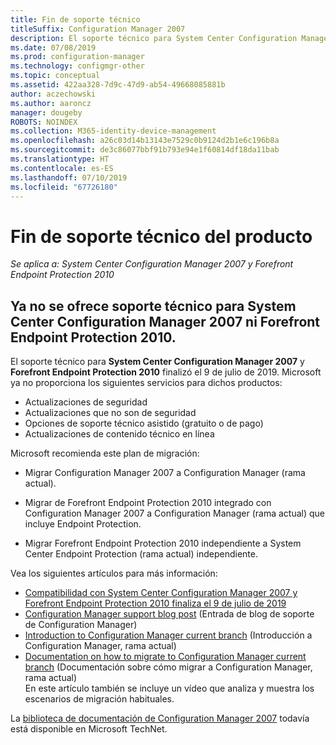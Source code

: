 ```yaml
---
title: Fin de soporte técnico
titleSuffix: Configuration Manager 2007
description: El soporte técnico para System Center Configuration Manager 2007 y Forefront Endpoint Protection 2010 finaliza el 9 de julio de 2019.
ms.date: 07/08/2019
ms.prod: configuration-manager
ms.technology: configmgr-other
ms.topic: conceptual
ms.assetid: 422aa328-7d9c-47d9-ab54-49668085881b
author: aczechowski
ms.author: aaroncz
manager: dougeby
ROBOTS: NOINDEX
ms.collection: M365-identity-device-management
ms.openlocfilehash: a26c03d14b13143e7529c0b9124d2b1e6c196b8a
ms.sourcegitcommit: de3c86077bbf91b793e94e1f60814df18da11bab
ms.translationtype: HT
ms.contentlocale: es-ES
ms.lasthandoff: 07/10/2019
ms.locfileid: "67726180"
---
```

# <a name="product-end-of-support"></a>Fin de soporte técnico del producto

*Se aplica a: System Center Configuration Manager 2007 y Forefront Endpoint Protection 2010*

## <a name="system-center-configuration-manager-2007-and-forefront-endpoint-protection-2010-are-out-of-support"></a>Ya no se ofrece soporte técnico para **System Center Configuration Manager 2007** ni **Forefront Endpoint Protection 2010**.

El soporte técnico para **System Center Configuration Manager 2007** y **Forefront Endpoint Protection 2010** finalizó el 9 de julio de 2019. Microsoft ya no proporciona los siguientes servicios para dichos productos:

- Actualizaciones de seguridad
- Actualizaciones que no son de seguridad
- Opciones de soporte técnico asistido (gratuito o de pago)
- Actualizaciones de contenido técnico en línea

Microsoft recomienda este plan de migración:

- Migrar Configuration Manager 2007 a Configuration Manager (rama actual).  

- Migrar de Forefront Endpoint Protection 2010 integrado con Configuration Manager 2007 a Configuration Manager (rama actual) que incluye Endpoint Protection.  

- Migrar Forefront Endpoint Protection 2010 independiente a System Center Endpoint Protection (rama actual) independiente.  

Vea los siguientes artículos para más información:

- [Compatibilidad con System Center Configuration Manager 2007 y Forefront Endpoint Protection 2010 finaliza el 9 de julio de 2019](https://support.microsoft.com/help/4096323)  
- [Configuration Manager support blog post](https://blogs.technet.microsoft.com/configurationmgr/2018/03/30/configuration-manager-2007-approaching-end-of-support-what-you-need-to-know/) (Entrada de blog de soporte de Configuration Manager)  
- [Introduction to Configuration Manager current branch](/sccm/core/understand/introduction) (Introducción a Configuration Manager, rama actual)  
- [Documentation on how to migrate to Configuration Manager current branch](/sccm/core/migration/migrate-data-between-hierarchies) (Documentación sobre cómo migrar a Configuration Manager, rama actual)  
    En este artículo también se incluye un vídeo que analiza y muestra los escenarios de migración habituales.

La [biblioteca de documentación de Configuration Manager 2007](https://docs.microsoft.com/previous-versions/system-center/configuration-manager-2007/bb735860\(v=technet.10\)) todavía está disponible en Microsoft TechNet.
